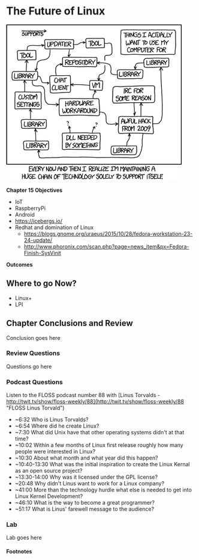 # The Future of Linux
![*Creating technology to support technology.*](images/Chapter-Header/Chapter-15/tech_loops-2.png "Tech Loops")

__Chapter 15 Objectives__

   * IoT
   * RaspberryPi
   * Android
   * https://icebergs.io/
   * Redhat and domination of Linux
      + https://blogs.gnome.org/uraeus/2015/10/28/fedora-workstation-23-24-update/
      + http://www.phoronix.com/scan.php?page=news_item&px=Fedora-Finish-SysVinit
      
__Outcomes__

   
## Where to go Now? 
   
   * Linux+
   * LPI
   
## Chapter Conclusions and Review

  Conclusion goes here

### Review Questions

  Questions go here
 
### Podcast Questions

Listen to the FLOSS podcast number 88 with [Linus Torvalds - http://twit.tv/show/floss-weekly/88](http://twit.tv/show/floss-weekly/88 "FLOSS Linus Torvald")

  *  ~6:32 Who is Linus Torvalds?
  *  ~6:54 Where did he create Linux?
  *  ~7:30 What did Unix have that other operating systems didn't at that time?
  *  ~10:02 Within a few months of Linux first release roughly how many people were interested in Linux?
  *  ~10:30 About what month and what year did this happen?
  *  ~10:40-13:30 What was the initial inspiration to create the Linux Kernal as an open source project? 
  *  ~13:30-14:00 Why was it licensed under the GPL license?
  *  ~20:48 Why didn't Linus want to work for a Linux company? 
  *  ~41:00 More than the technology hurdle what else is needed to get into Linux Kernel Development?
  *  ~46:10 What is the way to become a great programmer?
  *  ~51:17 What is Linus' farewell message to the audience?
  
### Lab

 Lab goes here 
 
#### Footnotes

 
 